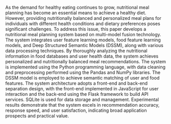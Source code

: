 As the demand for healthy eating continues to grow, nutritional meal planning has become an essential means to achieve a healthy diet. However, providing nutritionally balanced and personalized meal plans for individuals with different health conditions and dietary preferences poses significant challenges. To address this issue, this paper develops a nutritional meal planning system based on multi-model fusion technology. The system integrates user feature learning models, food feature learning models, and Deep Structured Semantic Models (DSSM), along with various data processing techniques. By thoroughly analyzing the nutritional information in food databases and user health data, the system achieves personalized and nutritionally balanced meal recommendations.
The system is implemented using the Python programming language, with data cleaning and preprocessing performed using the Pandas and NumPy libraries. The DSSM model is employed to achieve semantic matching of user and food features. The system architecture adopts a front-end and back-end separation design, with the front-end implemented in JavaScript for user interaction and the back-end using the Flask framework to build API services. SQLite is used for data storage and management. Experimental results demonstrate that the system excels in recommendation accuracy, response speed, and user satisfaction, indicating broad application prospects and practical value.
